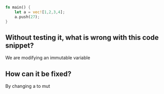 ```rust
fn main() {
    let a = vec![1,2,3,4];
    a.push(27);
}
```

## Without testing it, what is wrong with this code snippet?
We are modifying an immutable variable

## How can it be fixed?
By changing a to mut

